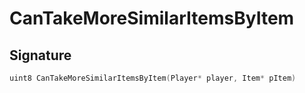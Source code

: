 # CanTakeMoreSimilarItemsByItem

## Signature

```cpp
uint8 CanTakeMoreSimilarItemsByItem(Player* player, Item* pItem)
```
